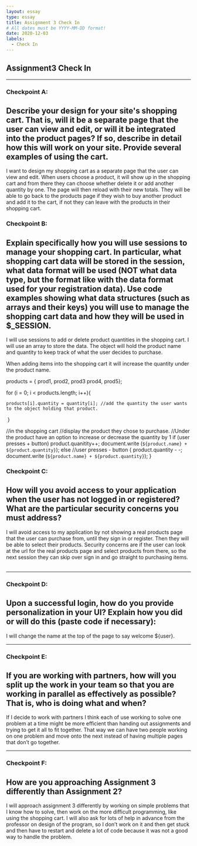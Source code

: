 ```yaml
---
layout: essay
type: essay
title: Assignment 3 Check In
# All dates must be YYYY-MM-DD format!
date: 2020-12-03
labels:
  - Check In
---
```

## Assignment3 Check In
---
### Checkpoint A:
Describe your design for your site's shopping cart. That is, will it be a separate page that the user can view and edit, or will it be integrated into the product pages? If so, describe in detail how this will work on your site. Provide several examples of using the cart.
---

I want to design my shopping cart as a separate page that the user can view and edit. When users choose a product, it will show up in the shopping cart and from there they can choose whether delete it or add another quantity by one. The page will then reload with their new totals. They will be able to go back to the products page if they wish to buy another product and add it to the cart, if not they can leave with the products in their shopping cart.   

### Checkpoint B:
Explain specifically how you will use sessions to manage your shopping cart. In particular, what shopping cart data will be stored in the session, what data format will be used (NOT what data type, but the format like with the data format used for your registration data). Use code examples showing what data structures (such as arrays and their keys) you will use to manage the shopping cart data and how they will be used in $_SESSION.
---
  I will use sessions to add or delete product quantities in the shopping cart. I will use an array to store the data. The object will hold the product name and quantity to keep track of what the user decides to purchase. 

When adding items into the shopping cart it will increase the quantity under the product name. 

products = { prod1, prod2, prod3 prod4, prod5};

for (i = 0; i < products.length; i++){

	products[i].quantity = quantity[i]; //add the quantity the user wants to the object holding that product. 

 }

//in the shopping cart 
//display the product they chose to purchase. 
//Under the product have an option to increase or decrease the quantity by 1
if (user presses + button)
	product.quanitity++;
	document.write (`${product.name} + ${product.quantity}`);
else //user presses - button {
	product.quantity - -;
	document.write (`${product.name} + ${product.quantity}`);
}

### Checkpoint C:
How will you avoid access to your application when the user has not logged in or registered? What are the particular security concerns you must address?
---
I will avoid access to my application by not showing a real products page that the user can purchase from, until they sign in or register. Then they will be able to select their products. Security concerns are if the user can look at the url for the real products page and select products from there, so the next session they can skip over sign in and go straight to purchasing items.   

---
### Checkpoint D:
Upon a successful login, how do you provide personalization in your UI? Explain how you did or will do this (paste code if necessary):
---
I will change the name at the top of the page to say welcome ${user}.   

---
### Checkpoint E:
If you are working with partners, how will you split up the work in your team so that you are working in parallel as effectively as possible? That is, who is doing what and when?
---
If I decide to work with partners I think each of use working to solve one problem at a time might be more efficient than handing out assignments and trying to get it all to fit together. That way we can have two people working on one problem and move onto the next instead of having multiple pages that don’t go together.    

---
### Checkpoint F:
How are you approaching Assignment 3 differently than Assignment 2?
---
I will approach assignment 3 differently by working on simple problems that I know how to solve, then work on the more difficult programming, like using the shopping cart. I will also ask for lots of help in advance from the professor on design of the program, so I don’t work on it and then get stuck and then have to restart and delete a lot of code because it was not a good way to handle the problem. 
